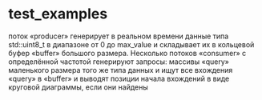 # test_examples
поток «producer» генерирует в реальном времени данные типа std::uint8_t в диапазоне от 0 до max_value и складывает их в кольцевой буфер «buffer» большого размера. Несколько потоков «consumer» с определённой частотой генерируют запросы: массивы «query» маленького размера того же типа данных и ищут все вхождения «query» в «buffer» и выводят позиции начала вхождений в виде круговой диаграммы, если они найдены

